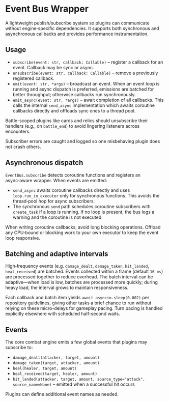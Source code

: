 # Event Bus Wrapper

A lightweight publish/subscribe system so plugins can communicate without
engine‑specific dependencies. It supports both synchronous and asynchronous
callbacks and provides performance instrumentation.

## Usage
- `subscribe(event: str, callback: Callable)` – register a callback for an
  event. Callback may be sync or async.
- `unsubscribe(event: str, callback: Callable)` – remove a previously
  registered callback.
- `emit(event: str, *args)` – broadcast an event. When an event loop is
  running and async dispatch is preferred, emissions are batched for better
  throughput; otherwise callbacks run synchronously.
- `emit_async(event: str, *args)` – await completion of all callbacks. This
  calls the internal `send_async` implementation which awaits coroutine
  callbacks directly and offloads sync ones to a thread pool.

Battle-scoped plugins like cards and relics should unsubscribe their handlers
(e.g., on `battle_end`) to avoid lingering listeners across encounters.

Subscriber errors are caught and logged so one misbehaving plugin does not crash
others.

## Asynchronous dispatch
`EventBus.subscribe` detects coroutine functions and registers an async‑aware
wrapper. When events are emitted:

- `send_async` awaits coroutine callbacks directly and uses
  `loop.run_in_executor` only for synchronous functions. This avoids the
  thread‑pool hop for async subscribers.
- The synchronous `send` path schedules coroutine subscribers with
  `create_task` if a loop is running. If no loop is present, the bus logs a
  warning and the coroutine is not executed.

When writing coroutine callbacks, avoid long blocking operations. Offload any
CPU‑bound or blocking work to your own executor to keep the event loop
responsive.

## Batching and adaptive intervals
High‑frequency events (e.g. `damage_dealt`, `damage_taken`, `hit_landed`,
`heal_received`) are batched. Events collected within a frame (default
`16 ms`) are processed together to reduce overhead. The batch interval can be
adaptive—when load is low, batches are processed more quickly; during heavy
load, the interval grows to maintain responsiveness.

Each callback and batch item yields `await asyncio.sleep(0.002)` per repository
guidelines, giving other tasks a brief chance to run without relying on these
micro-delays for gameplay pacing. Turn pacing is handled explicitly elsewhere
with scheduled half-second waits.

## Events
The core combat engine emits a few global events that plugins may subscribe to:

- `damage_dealt(attacker, target, amount)`
- `damage_taken(target, attacker, amount)`
- `heal(healer, target, amount)`
- `heal_received(target, healer, amount)`
- `hit_landed(attacker, target, amount, source_type="attack", source_name=None)` – emitted when a successful hit occurs

Plugins can define additional event names as needed.
